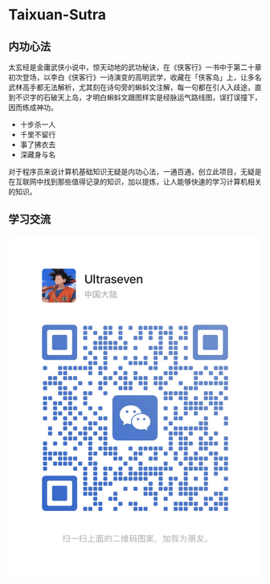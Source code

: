# Taixuan-Sutra
## 内功心法
 太玄经是金庸武侠小说中，惊天动地的武功秘诀，在《侠客行》一书中于第二十章初次登场，以李白《侠客行》一诗演变的高明武学，收藏在「侠客岛」上，让多名武林高手都无法解析，尤其刻在诗句旁的蝌蚪文注解，每一句都在引人入歧途，直到不识字的石破天上岛，才明白蝌蚪文跟图样实是经脉运气路线图，误打误撞下，因而练成神功。

- 十步杀一人
- 千里不留行
- 事了拂衣去
- 深藏身与名

对于程序员来说计算机基础知识无疑是内功心法，一通百通，创立此项目，无疑是在互联网中找到那些值得记录的知识，加以提炼，让人能够快速的学习计算机相关的知识。

## 


## 学习交流
![alt text](About/image.png)